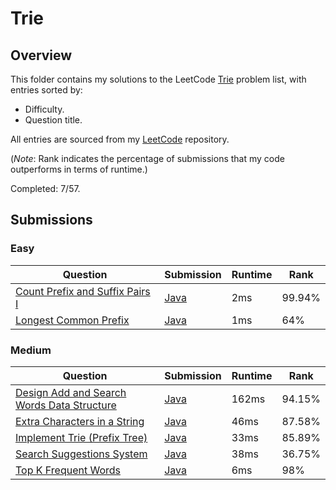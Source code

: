 # Trie

## Overview
This folder contains my solutions to the LeetCode [Trie](https://leetcode.com/problem-list/design/) problem list,
with entries sorted by:
- Difficulty.
- Question title.

All entries are sourced from my [LeetCode](https://github.com/shumarb/leetcode) repository.

(*Note*: Rank indicates the percentage of submissions that my code outperforms in terms of runtime.)

Completed: 7/57.

## Submissions
### Easy
| Question                                                                                                      | Submission                                                                                            | Runtime | Rank   |
|---------------------------------------------------------------------------------------------------------------|-------------------------------------------------------------------------------------------------------|---------|--------|
| [Count Prefix and Suffix Pairs I](https://leetcode.com/problems/count-prefix-and-suffix-pairs-i/description/) | [Java](https://github.com/shumarb/leetcode/blob/main/submissions/CountPrefixAndSuffixPairsOne.java)   | 2ms     | 99.94% |
| [Longest Common Prefix](https://leetcode.com/problems/longest-common-prefix/description/)                     | [Java](https://github.com/shumarb/leetcode/blob/main/submissions/LongestCommonPrefix.java)            | 1ms     | 64%    |

### Medium
| Question                                                                                                                            | Submission                                                                                                  | Runtime | Rank   |
|-------------------------------------------------------------------------------------------------------------------------------------|-------------------------------------------------------------------------------------------------------------|---------|--------|
| [Design Add and Search Words Data Structure](https://leetcode.com/problems/design-add-and-search-words-data-structure/description/) | [Java](https://github.com/shumarb/leetcode/blob/main/submissions/DesignAddAndSearchWordsDataStructure.java) | 162ms   | 94.15% | 
| [Extra Characters in a String](https://leetcode.com/problems/extra-characters-in-a-string/description/)                             | [Java](https://github.com/shumarb/leetcode/blob/main/submissions/ExtraCharactersInAString.java)             | 46ms    | 87.58% | 
| [Implement Trie (Prefix Tree)](https://leetcode.com/problems/implement-trie-prefix-tree/description/)                               | [Java](https://github.com/shumarb/leetcode/blob/main/submissions/Trie.java)                                 | 33ms    | 85.89% | 
| [Search Suggestions System](https://leetcode.com/problems/search-suggestions-system/description/)                                   | [Java](https://github.com/shumarb/leetcode/blob/main/submissions/SearchSuggestionsSystem.java)              | 38ms    | 36.75% |
| [Top K Frequent Words](https://leetcode.com/problems/top-k-frequent-words/description/)                                             | [Java](https://github.com/shumarb/leetcode/blob/main/submissions/TopKFrequentWords.java)                    | 6ms     | 98%    | 
